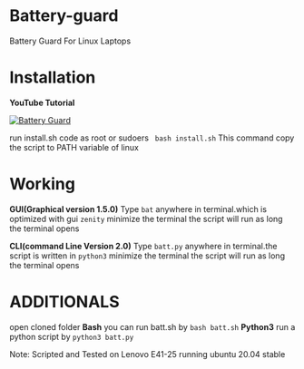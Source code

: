 # Battery-guard
Battery Guard For Linux Laptops
# Installation
**YouTube Tutorial**



[![Battery Guard](https://i.ytimg.com/vi/g9D9gAw4wxc/hqdefault.jpg)](https://www.youtube.com/watch?v=g9D9gAw4wxc "Link")

run install.sh code as root or sudoers
` bash install.sh`
This command copy the script to PATH variable of linux

# Working

**GUI(Graphical version 1.5.0)**
Type `bat` anywhere in terminal.which is optimized with gui `zenity`
minimize the terminal the script will run as long the terminal opens

**CLI(command Line Version 2.0)**
Type `batt.py` anywhere in terminal.the script is written in `python3`
minimize the terminal the script will run as long the terminal opens

# ADDITIONALS
open cloned folder
**Bash**
you can run batt.sh by
`bash batt.sh`
**Python3**
run a python script by
`python3 batt.py`



Note: Scripted and Tested on Lenovo E41-25 running ubuntu 20.04 stable 
